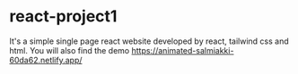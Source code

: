 # react-project1
It's a simple single page react website developed by react, tailwind css and html. You will also find the demo  https://animated-salmiakki-60da62.netlify.app/
